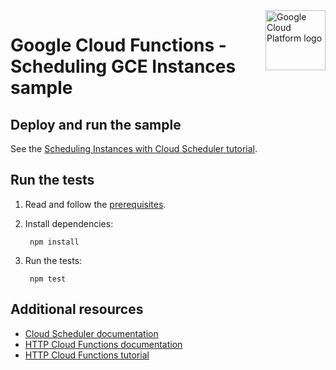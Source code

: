 <img src="https://avatars2.githubusercontent.com/u/2810941?v=3&s=96" alt="Google Cloud Platform logo" title="Google Cloud Platform" align="right" height="96" width="96"/>

# Google Cloud Functions - Scheduling GCE Instances sample

## Deploy and run the sample

See the [Scheduling Instances with Cloud Scheduler tutorial][tutorial].

[tutorial]: https://cloud.google.com/scheduler/docs/scheduling-instances-with-cloud-scheduler

## Run the tests

1. Read and follow the [prerequisites](../../#how-to-run-the-tests).

1. Install dependencies:

        npm install

1. Run the tests:

        npm test

## Additional resources

* [Cloud Scheduler documentation][docs]
* [HTTP Cloud Functions documentation][http_docs]
* [HTTP Cloud Functions tutorial][http_tutorial]

[docs]: https://cloud.google.com/scheduler/docs/
[http_docs]: https://cloud.google.com/functions/docs/writing/http
[http_tutorial]: https://cloud.google.com/functions/docs/tutorials/http
